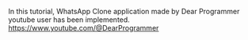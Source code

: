 In this tutorial, WhatsApp Clone application made by Dear Programmer youtube user has been implemented.
https://www.youtube.com/@DearProgrammer
